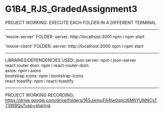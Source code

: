 # G1B4_RJS_GradedAssignment3
PROJECT WORKING:
EXECUTE EACH FOLDER IN A DIFFERENT TERMINAL

--------------------------------------------
'movie-server' FOLDER: 
  server: http://localhost:3001
    npm i
    npm start

'movie-client' FOLDER: 
  server: http://localhost:3000
    npm i
    npm start

--------------------------------------------
LIBRARIES/DEPENDENCIES USED:
  json server:
    npm i json-server        
  react router dom:
    npm i react-router-dom         
  axios: 
    npm i axios    
  bootstrap icons:
    npm i bootstrap-icons   
  react toastify: 
    npm i react-toastify           

---------------------------------------------
PROJECT WORKING RECORDING;
https://drive.google.com/drive/folders/165JwmuF64Iw0qhct6M6YUMNCsT73WBQu?usp=sharing
